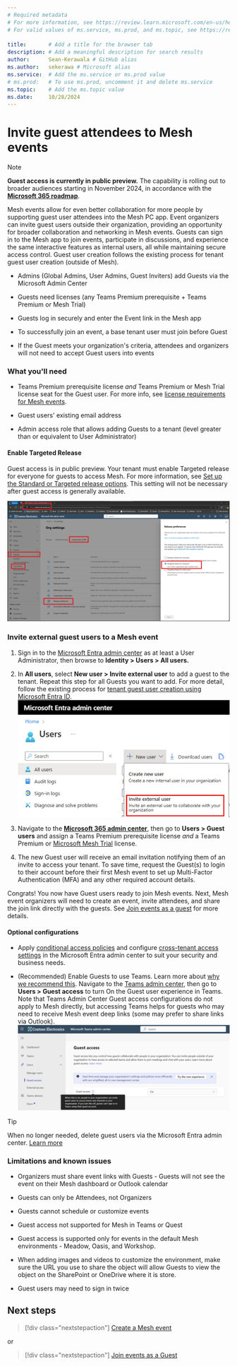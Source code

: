 ```yaml
---
# Required metadata
# For more information, see https://review.learn.microsoft.com/en-us/help/platform/learn-editor-add-metadata?branch=main
# For valid values of ms.service, ms.prod, and ms.topic, see https://review.learn.microsoft.com/en-us/help/platform/metadata-taxonomies?branch=main

title:       # Add a title for the browser tab
description: # Add a meaningful description for search results
author:      Sean-Kerawala # GitHub alias
ms.author:   sekerawa # Microsoft alias
ms.service:  # Add the ms.service or ms.prod value
# ms.prod:   # To use ms.prod, uncomment it and delete ms.service
ms.topic:    # Add the ms.topic value
ms.date:     10/28/2024
---
```


# Invite guest attendees to Mesh events

> [!NOTE]
> **Guest access is currently in public preview.**  The capability is rolling out to broader audiences starting in November 2024, in accordance with the **[Microsoft 365 roadmap](https://www.microsoft.com/microsoft-365/roadmap?msockid=36ab16f6af646d611d69025aaede6c56&filters=&searchterms=guest%2Caccess)**.

Mesh events allow for even better collaboration for more people by supporting guest user attendees into the Mesh PC app. Event organizers can invite guest users outside their organization, providing an opportunity for broader collaboration and networking in Mesh events. Guests can sign in to the Mesh app to join events, participate in discussions, and experience the same interactive features as internal users, all while maintaining secure access control. Guest user creation follows the existing process for tenant guest user creation (outside of Mesh). 

- Admins (Global Admins, User Admins, Guest Inviters) add Guests via the Microsoft Admin Center 

- Guests need licenses (any Teams Premium prerequisite + Teams Premium or Mesh Trial) 

- Guests log in securely and enter the Event link in the Mesh app

- To successfully join an event, a base tenant user must join before Guest 

- If the Guest meets your organization's criteria, attendees and organizers will not need to accept Guest users into events

### What you'll need 

- Teams Premium prerequisite license *and* Teams Premium or Mesh Trial license seat for the Guest user. For more info, see [license requirements for Mesh events](/mesh/setup/content/preparing-your-organization).

- Guest users' existing email address

- Admin access role that allows adding Guests to a tenant (level greater than or equivalent to User Administrator)

#### Enable Targeted Release

Guest access is in public preview. Your tenant must enable Targeted release for everyone for guests to access Mesh. For more information, see [Set up the Standard or Targeted release options](https://https://learn.microsoft.com/en-us/microsoft-365/admin/manage/release-options-in-office-365?view=o365-worldwide&WT.mc_id=365AdminCSH_inproduct#targeted-release). This setting will not be necessary after guest access is generally available. 

![targeted access](media/guest-access/targeted-access.png)

### Invite external guest users to a Mesh event

1. Sign in to the [Microsoft Entra admin center](https://entra.microsoft.com/) as at least a User Administrator, then browse to **Identity > Users > All users.**

1. In **All users**, select **New user > Invite external user** to add a guest to the tenant. Repeat this step for all Guests you want to add. For more detail, follow the existing process for [tenant guest user creation using Microsoft Entra ID](/entra/external-id/b2b-quickstart-add-guest-users-portal).  
![Screenshot of the invite external user menu option.](media/guest-access/image.png)

1. Navigate to the **[Microsoft 365 admin center](https://admin.microsoft.com/)**, then go to **Users > Guest users** and assign a Teams Premium prerequisite license *and* a Teams Premium or [Microsoft Mesh Trial](/mesh/setup/content/it-admin-led-trials) license.

1. The new Guest user will receive an email invitation notifying them of an invite to access your tenant. To save time, request the Guest(s) to login to their account before their first Mesh event to set up Multi-Factor Authentication (MFA) and any other required account details. 

Congrats! You now have Guest users ready to join Mesh events. Next, Mesh event organizers will need to create an event, invite attendees, and share the join link directly with the guests. See [Join events as a guest](https://aka.ms/MeshGuests) for more details. 

#### Optional configurations

- Apply [conditional access policies](/entra/identity/conditional-access/concept-conditional-access-policies) and configure [cross-tenant access settings](/entra/external-id/cross-tenant-access-settings-b2b-collaboration) in the Microsoft Entra admin center to suit your security and business needs. 

- (Recommended) Enable Guests to use Teams. Learn more about [why we recommend this](/microsoftteams/guest-access). Navigate to the [Teams admin center](https://admin.teams.microsoft.com/), then go to **Users > Guest access** to turn On the Guest user experience in Teams. Note that Teams Admin Center Guest access configurations do not apply to Mesh directly, but accessing Teams helps for guests who may need to receive Mesh event deep links (some may prefer to share links via Outlook).  
![User's image](media/guest-access/image1.png)

> [!TIP]
> When no longer needed, delete guest users via the Microsoft Entra admin center. [Learn more](/entra/external-id/b2b-quickstart-add-guest-users-portal)
### Limitations and known issues

- Organizers must share event links with Guests - Guests will not see the event on their Mesh dashboard or Outlook calendar

- Guests can only be Attendees, not Organizers 

- Guests cannot schedule or customize events 

- Guest access not supported for Mesh in Teams or Quest 

- Guest access is supported only for events in the default Mesh environments - Meadow, Oasis, and Workshop. 

- When adding images and videos to customize the environment, make sure the URL you use to share the object will allow Guests to view the object on the SharePoint or OneDrive where it is store. 

- Guest users may need to sign in twice 

## Next steps

> [!div class="nextstepaction"]
> [Create a Mesh event](https://aka.ms/MeshEventCreate)

or 

> [!div class="nextstepaction"]
> [Join events as a Guest](https://aka.ms/MeshGuests)
